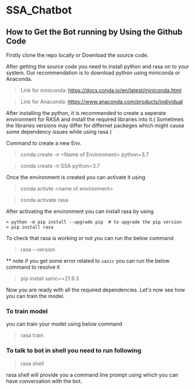 # SSA_Chatbot

## How to Get the Bot running by Using the Github Code
Firstly clone the repo locally or Download the source code.

After getting the source code you need to install python and rasa on to your system. Our recommendation is to download python using miniconda or Anaconda.

> Link for miniconda: https://docs.conda.io/en/latest/miniconda.html

> Link for Anaconda: https://www.anaconda.com/products/individual

After installing the python, it is recommended to create a seperate environment for RASA and install the required libraries into it.( Sometimes the libraries versions may differ for differnet packeges which might cause some dependency issues while using rasa )

Command to create a new Env.

> conda create -n \<Name of Environment> python=3.7

> conda create -n SSA python=3.7

Once the environment is created you can activate it using
> conda activte \<name of environment>

> conda activate rasa

After activating the environment you can install rasa by using
    
    > python -m pip install --upgrade pip  # to upgrade the pip version
    > pip install rasa

To check that rasa is working or not you can run the below command
> rasa --version

** note if you get some error related to `sanic` you can run the below command to resolve it
> pip install sanic==21.9.3

Now you are ready with all the required dependencies. Let's now see how you can train the model.

### To train model
you can train your model using below command
> rasa train

### To talk to bot in shell you need to run following 
> rasa shell

rasa shell will provide you a command line prompt using which you can have conversation with the bot.